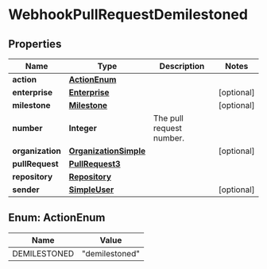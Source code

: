 

# WebhookPullRequestDemilestoned


## Properties

| Name | Type | Description | Notes |
|------------ | ------------- | ------------- | -------------|
|**action** | [**ActionEnum**](#ActionEnum) |  |  |
|**enterprise** | [**Enterprise**](Enterprise.md) |  |  [optional] |
|**milestone** | [**Milestone**](Milestone.md) |  |  [optional] |
|**number** | **Integer** | The pull request number. |  |
|**organization** | [**OrganizationSimple**](OrganizationSimple.md) |  |  [optional] |
|**pullRequest** | [**PullRequest3**](PullRequest3.md) |  |  |
|**repository** | [**Repository**](Repository.md) |  |  |
|**sender** | [**SimpleUser**](SimpleUser.md) |  |  [optional] |



## Enum: ActionEnum

| Name | Value |
|---- | -----|
| DEMILESTONED | &quot;demilestoned&quot; |



